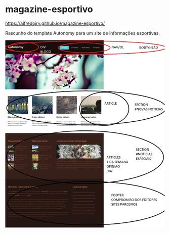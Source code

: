 # magazine-esportivo

https://alfredojry.github.io/magazine-esportivo/

Rascunho do template Autonomy para um site de informações esportivas.

![imagem pesada!!](https://raw.githubusercontent.com/alfredojry/magazine-esportivo/main/rascunho/Autonomy-rascunhos.png)
